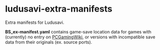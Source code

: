 # ludusavi-extra-manifests
Extra manifests for Ludusavi.

**BS_ex-manifest.yaml** contains game-save location data for games with (currently) no entry on [PCGamingWiki](https://www.pcgamingwiki.com), or versions with incompatible save data from their originals (ex. source ports).
